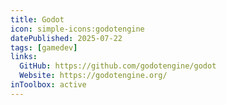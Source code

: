 ```yaml
---
title: Godot
icon: simple-icons:godotengine
datePublished: 2025-07-22
tags: [gamedev]
links:
  GitHub: https://github.com/godotengine/godot
  Website: https://godotengine.org/
inToolbox: active
---
```

